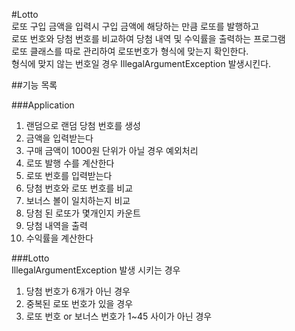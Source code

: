 #Lotto    
로또 구입 금액을 입력시 구입 금액에 해당하는 만큼 로또를 발행하고    
로또 번호와 당첨 번호를 비교하여 당첨 내역 및 수익률을 출력하는 프로그램   
로또 클래스를 따로 관리하여 로또번호가 형식에 맞는지 확인한다.   
형식에 맞지 않는 번호일 경우 IllegalArgumentException 발생시킨다.

##기능 목록

###Application

1. 랜덤으로 랜덤 당첨 번호를 생성
2. 금액을 입력받는다
3. 구매 금액이 1000원 단위가 아닐 경우 예외처리
4. 로또 발행 수를 계산한다
5. 로또 번호를 입력받는다
6. 당첨 번호와 로또 번호를 비교
7. 보너스 볼이 일치하는지 비교
8. 당첨 된 로또가 몇개인지 카운트
9. 당첨 내역을 출력
10. 수익률을 계산한다

###Lotto   
IllegalArgumentException 발생 시키는 경우

1. 당첨 번호가 6개가 아닌 경우
2. 중복된 로또 번호가 있을 경우
3. 로또 번호 or 보너스 번호가 1~45 사이가 아닌 경우
